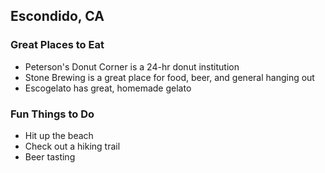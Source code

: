 ## Escondido, CA

### Great Places to Eat
- Peterson's Donut Corner is a 24-hr donut institution
- Stone Brewing is a great place for food, beer, and general hanging out
- Escogelato has great, homemade gelato

### Fun Things to Do
- Hit up the beach
- Check out a hiking trail
- Beer tasting
